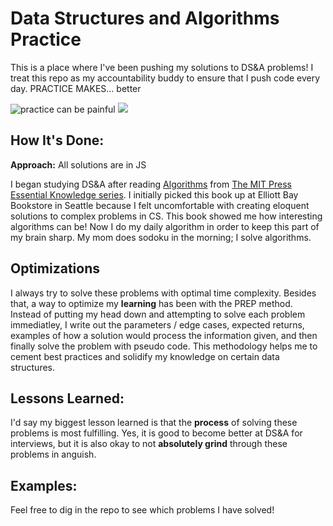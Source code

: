 # Data Structures and Algorithms Practice

This is a place where I've been pushing my solutions to DS&A problems! I treat this repo as my accountability buddy to ensure that I push code every day. PRACTICE MAKES... better

![practice can be painful](https://media.giphy.com/media/PsV4r7iqBpiik/giphy.gif)
<img src="https://media.giphy.com/media/PsV4r7iqBpiik/giphy.gif">

## How It's Done:

**Approach:** All solutions are in JS

I began studying DS&A after reading [Algorithms](https://mitpress.mit.edu/books/algorithms) from [The MIT Press Essential Knowledge series](https://mitpress.mit.edu/books/series/mit-press-essential-knowledge-series). I initially picked this book up at Elliott Bay Bookstore in Seattle because I felt uncomfortable with creating eloquent solutions to complex problems in CS. This book showed me how interesting algorithms can be! Now I do my daily algorithm in order to keep this part of my brain sharp. My mom does sodoku in the morning; I solve algorithms.

## Optimizations

I always try to solve these problems with optimal time complexity. Besides that, a way to optimize my **learning** has been with the PREP method. Instead of putting my head down and attempting to solve each problem immediatley, I write out the parameters / edge cases, expected returns, examples of how a solution would process the information given, and then finally solve the problem with pseudo code. This methodology helps me to cement best practices and solidify my knowledge on certain data structures.

## Lessons Learned:

I'd say my biggest lesson learned is that the **process** of solving these problems is most fulfilling. Yes, it is good to become better at DS&A for interviews, but it is also okay to not **absolutely grind** through these problems in anguish.

## Examples:

Feel free to dig in the repo to see which problems I have solved!
